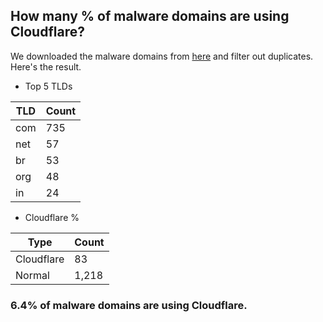 ## How many % of malware domains are using Cloudflare?


We downloaded the malware domains from [here](https://urlhaus.abuse.ch) and filter out duplicates.
Here's the result.


[//]: # (start replacement)


- Top 5 TLDs

| TLD | Count |
| --- | --- |
| com | 735 |
| net | 57 |
| br | 53 |
| org | 48 |
| in | 24 |


- Cloudflare %

| Type | Count |
| --- | --- |
| Cloudflare | 83 |
| Normal | 1,218 |


### 6.4% of malware domains are using Cloudflare.